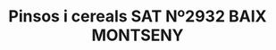 ---
title: "Pinsos i cereals SAT Nº2932 BAIX MONTSENY"
url: /sant-celoni/pinsos-i-cereals-sat-no2932-baix-montseny/
shop: Landwirtschaftlich
---